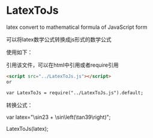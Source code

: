 # LatexToJs
latex convert to mathematical formula of JavaScript form

可以将latex数学公式转换成js形式的数学公式

使用如下：

引用该文件，可以在html中引用或者require引用
```html
<script src="../LatexToJs.js"></script>
or

var LatexToJs = require("../LatexToJs.js").default;
```

转换公式：

var latex="\sin23 + \sin\left(\tan39\right)";

LatexToJs(latex);


